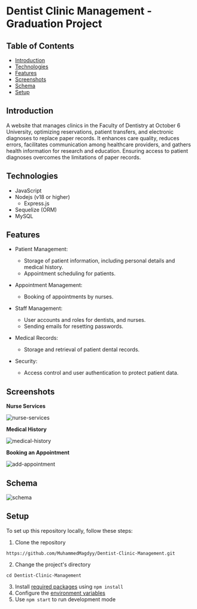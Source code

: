 # Dentist Clinic Management - Graduation Project

## Table of Contents

- [Introduction](#introduction)
- [Technologies](#technologies)
- [Features](#features)
- [Screenshots](#screenshots)
- [Schema](#schema)
- [Setup](#setup)

## Introduction
A website that manages clinics in the Faculty of Dentistry at October 6 University, optimizing reservations, patient transfers, and electronic diagnoses to replace paper records. It enhances care quality, reduces errors, facilitates communication among healthcare providers, and gathers health information for research and education. Ensuring access to patient diagnoses overcomes the limitations of paper records.

## Technologies
- JavaScript
- Nodejs (v18 or higher)
  - Express.js
- Sequelize (ORM)
- MySQL

## Features
- Patient Management:
  - Storage of patient information, including personal details and medical history.
  - Appointment scheduling for patients.
    
- Appointment Management:
  - Booking of appointments by nurses.

- Staff Management:
  - User accounts and roles for dentists, and nurses.
  - Sending emails for resetting passwords.
 
- Medical Records:
  - Storage and retrieval of patient dental records.
 
- Security:
  - Access control and user authentication to protect patient data.

## Screenshots
**Nurse Services**

![nurse-services](https://github.com/MuhammedMagdyy/Dentist-Clinic-Management/assets/60513866/225eb641-2e0f-470b-a2f7-4ffe659fbe1a)

**Medical History**

![medical-history](https://github.com/MuhammedMagdyy/Dentist-Clinic-Management/assets/60513866/6f3a05a7-6222-485f-89f1-4793ed8806cc)

**Booking an Appointment**

![add-appointment](https://github.com/MuhammedMagdyy/Dentist-Clinic-Management/assets/60513866/31cde13a-1201-4853-8348-842077be0eaa)

## Schema
![schema](https://github.com/MuhammedMagdyy/Dentist-Clinic-Management/assets/60513866/549f7270-dbd8-44e5-b0d4-2053df5eac28)

## Setup
To set up this repository locally, follow these steps:

1. Clone the repository 
```
https://github.com/MuhammedMagdyy/Dentist-Clinic-Management.git
```
2. Change the project's directory
```
cd Dentist-Clinic-Management
```
3. Install [required packages](https://github.com/MuhammedMagdyy/Dentist-Clinic-Management/blob/main/package.json) using `npm install`
4. Configure the [environment variables](https://github.com/MuhammedMagdyy/Dentist-Clinic-Management/blob/main/.env.example)
5. Use `npm start` to run development mode
